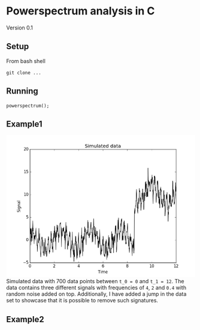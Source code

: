 # Powerspectrum analysis in C

Version 0.1

## Setup
From bash shell
```
git clone ...
```

## Running

```
powerspectrum();
```


## Example1
![](img/Example1.png)
Simulated data with 700 data points between `t_0 = 0` and `t_1 = 12`. The data contains three different signals with frequencies of `4`, `2` and `0.4`
with random noise added on top. Additionally, I have added a jump in the data set to showcase that it is possible to remove such signatures.


## Example2
